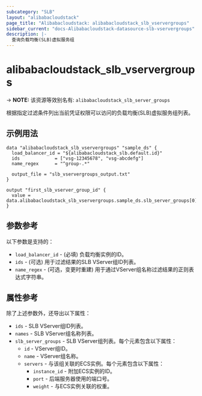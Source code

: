 ```yaml
---
subcategory: "SLB"
layout: "alibabacloudstack"
page_title: "Alibabacloudstack: alibabacloudstack_slb_vservergroups"
sidebar_current: "docs-Alibabacloudstack-datasource-slb-vservergroups"
description: |- 
  查询负载均衡(SLB)虚拟服务组
---
```


# alibabacloudstack_slb_vservergroups
-> **NOTE:** 该资源等效别名有: `alibabacloudstack_slb_server_groups`

根据指定过滤条件列出当前凭证权限可以访问的负载均衡(SLB)虚拟服务组列表。

## 示例用法

```hcl
data "alibabacloudstack_slb_vservergroups" "sample_ds" {
  load_balancer_id = "${alibabacloudstack_slb.default.id}"
  ids             = ["vsg-12345678", "vsg-abcdefg"]
  name_regex      = "^group-.*"

  output_file = "slb_vservergroups_output.txt"
}

output "first_slb_vserver_group_id" {
  value = data.alibabacloudstack_slb_vservergroups.sample_ds.slb_server_groups[0].id
}
```

## 参数参考

以下参数是支持的：

* `load_balancer_id` - (必填) 负载均衡实例的ID。
* `ids` - (可选) 用于过滤结果的SLB VServer组ID列表。
* `name_regex` - (可选，变更时重建) 用于通过VServer组名称过滤结果的正则表达式字符串。

## 属性参考

除了上述参数外，还导出以下属性：

* `ids` - SLB VServer组ID列表。
* `names` - SLB VServer组名称列表。
* `slb_server_groups` - SLB VServer组列表。每个元素包含以下属性：
  * `id` - VServer组ID。
  * `name` - VServer组名称。
  * `servers` - 与该组关联的ECS实例。每个元素包含以下属性：
    * `instance_id` - 附加ECS实例的ID。
    * `port` - 后端服务器使用的端口号。
    * `weight` - 与ECS实例关联的权重。